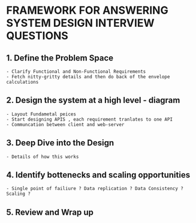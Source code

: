 # FRAMEWORK FOR ANSWERING SYSTEM DESIGN INTERVIEW QUESTIONS

## 1. Define the Problem Space
    - Clarify Functional and Non-Functional Requirements
    - Fetch nitty-gritty details and then do back of the envelope calculations
## 2. Design the system at a high level - diagram
    - Layout Fundametal peices
    - Start designing APIS , each requirement tranlates to one API
    - Communcation between client and web-server
## 3. Deep Dive into the Design
    - Details of how this works
## 4. Identify bottenecks and scaling opportunities
    - Single point of failiure ? Data replication ? Data Consistency ? Scaling ?
## 5. Review and Wrap up
